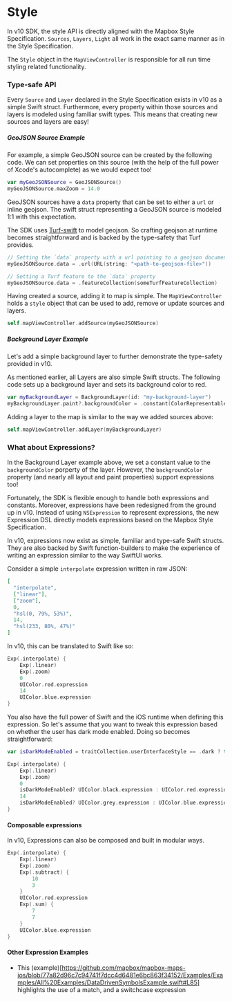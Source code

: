 # Style

In v10 SDK, the style API is directly aligned with the Mapbox Style Specification. `Sources`, `Layers`, `Light` all work in the exact same manner as in the Style Specification. 

The `Style` object in the `MapViewController` is responsible for all run time styling related functionality.

### Type-safe API
Every `Source` and `Layer` declared in the Style Specification exists in v10 as a simple Swift struct. Furthermore, every property within those sources and layers is modeled using familiar swift types. This means that creating new sources and layers are easy!

##### GeoJSON Source Example
For example, a simple GeoJSON source can be created by the following code. We can set properties on this source (with the help of the full power of Xcode's autocomplete) as we would expect too! 

```swift
var myGeoJSONSource = GeoJSONSource()
myGeoJSONSource.maxZoom = 14.0
```

GeoJSON sources have a `data` property that can be set to either a `url` or inline geojson. The swift struct representing a GeoJSON source is modeled 1:1 with this expectation. 

The SDK uses [Turf-swift](https://github.com/mapbox/turf-swift) to model geojson. So crafting geojson at runtime becomes straightforward and is backed by the type-safety that Turf provides.

```swift
// Setting the `data` property with a url pointing to a geojson document
myGeoJSONSource.data = .url(URL(string: "<path-to-geojson-file>"))

// Setting a Turf feature to the `data` property
myGeoJSONSource.data = .featureCollection(someTurfFeatureCollection)
```

Having created a source, adding it to map is simple. The `MapViewController` holds a `style` object that can be used to add, remove or update sources and layers.

```swift
self.mapViewController.addSource(myGeoJSONSource)
```

##### Background Layer Example
Let's add a simple background layer to further demonstrate the type-safety provided in v10.

As mentioned earlier, all Layers are also simple Swift structs. The following code sets up a background layer and sets its background color to red.

```swift
var myBackgroundLayer = BackgroundLayer(id: "my-background-layer")
myBackgroundLayer.paint?.backgroundColor = .constant(ColorRepresentable(color: .red))
```

Adding a layer to the map is similar to the way we added sources above:
```swift
self.mapViewController.addLayer(myBackgroundLayer)
```

### What about Expressions?

In the Background Layer example above, we set a constant value to the `backgroundColor` porperty of the layer. However, the `backgroundColor` property (and nearly all layout and paint properties) support expressions too! 

Fortunately, the SDK is flexible enough to handle both expressions and constants. Moreover, expressions have been redesigned from the ground up in v10. Instead of using `NSExpression` to represent expressions, the new Expression DSL directly models expressions based on the Mapbox Style Specification. 

In v10, expressions now exist as simple, familiar and type-safe Swift structs. They are also backed by Swift function-builders to make the experience of writing an expression similar to the way SwiftUI works.

Consider a simple `interpolate` expression written in raw JSON:
```json
[
  "interpolate",
  ["linear"],
  ["zoom"],
  0,
  "hsl(0, 79%, 53%)",
  14,
  "hsl(233, 80%, 47%)"
]
```

In v10, this can be translated to Swift like so:

```swift
Exp(.interpolate) {
    Exp(.linear)
    Exp(.zoom)
    0
    UIColor.red.expression
    14
    UIColor.blue.expression
}
```

You also have the full power of Swift and the iOS runtime when defining this expression. So let's assume that you want to tweak this expression based on whether the user has dark mode enabled. Doing so becomes straightforward:

```swift
var isDarkModeEnabled = traitCollection.userInterfaceStyle == .dark ? true : false

Exp(.interpolate) {
    Exp(.linear)
    Exp(.zoom)
    0
    isDarkModeEnabled? UIColor.black.expression : UIColor.red.expression
    14
    isDarkModeEnabled? UIColor.grey.expression : UIColor.blue.expression
}

```

#### Composable expressions
In v10, Expressions can also be composed and built in modular ways.

```swift
Exp(.interpolate) {
    Exp(.linear)
    Exp(.zoom)
    Exp(.subtract) {
        10
        3
    }
    UIColor.red.expression
    Exp(.sum) {
        7
        7
    }
    UIColor.blue.expression
}
```

#### Other Expression Examples
- This (example)[https://github.com/mapbox/mapbox-maps-ios/blob/77a82d96c7c94741f7dcc4d6481e6bc863f34152/Examples/Examples/All%20Examples/DataDrivenSymbolsExample.swift#L85] highlights the use of a match, and a switchcase expression